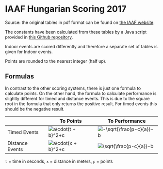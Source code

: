 # IAAF Hungarian Scoring 2017

Source: the original tables in pdf format can be found on [the IAAF website](https://www.iaaf.org/about-iaaf/documents/technical).

The constants have been calculated from these tables by a Java script provided in [this Github repository](https://www.github.com/maximmoinat/ScoringTablesIAAF).

Indoor events are scored differently and therefore a separate set of tables is given for Indoor events.

Points are rounded to the nearest integer (half up).

## Formulas
In contrast to the other scoring systems, there is just one formula to calculate points.
On the other hand, the formula to calculate performance is slightly different for timed and distance events. This is due to the square root in the formula that only returns the positive result. For timed events this should be the negative result.

||To Points|To Performance|
|--|--|--|
|Timed Events | <img src="https://latex.codecogs.com/gif.latex?a\cdot(t&plus;b)^2&plus;c" title="a\cdot(t + b)^2+c" /> | <img src="https://latex.codecogs.com/gif.latex?-\sqrt{\frac{p-c}{a}}-b" title="-\sqrt{\frac{p-c}{a}}-b" /> |
|Distance Events | <img src="https://latex.codecogs.com/gif.latex?a\cdot(x&plus;b)^2&plus;c" title="a\cdot(x + b)^2+c" /> | <img src="https://latex.codecogs.com/gif.latex?\sqrt{\frac{p-c}{a}}-b" title="\sqrt{\frac{p-c}{a}}-b" /> |

`t` = time in seconds, `x` = distance in meters, `p` =  points
